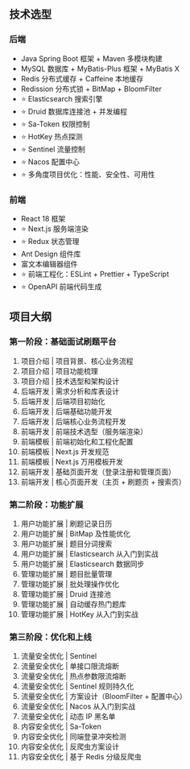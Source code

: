 
## 技术选型

### 后端

- Java Spring Boot 框架 + Maven 多模块构建
- MySQL 数据库 + MyBatis-Plus 框架 + MyBatis X
- Redis 分布式缓存 + Caffeine 本地缓存
- Redission 分布式锁 + BitMap + BloomFilter
- ⭐️ Elasticsearch 搜索引擎
- ⭐️ Druid 数据库连接池 + 并发编程
- ⭐️ Sa-Token 权限控制
- ⭐️ HotKey 热点探测
- ⭐️ Sentinel 流量控制
- ⭐️ Nacos 配置中心
- ⭐️ 多角度项目优化：性能、安全性、可用性



### 前端

- React 18 框架
- ⭐️ Next.js 服务端渲染
- ⭐️ Redux 状态管理
- Ant Design 组件库
- 富文本编辑器组件
- ⭐️ 前端工程化：ESLint + Prettier + TypeScript
- ⭐️ OpenAPI 前端代码生成



## 项目大纲


### 第一阶段：基础面试刷题平台

1. 项目介绍 | 项目背景、核心业务流程
2. 项目介绍 | 项目功能梳理
3. 项目介绍 | 技术选型和架构设计
4. 后端开发 | 需求分析和库表设计
5. 后端开发 | 后端项目初始化
6. 后端开发 | 后端基础功能开发
7. 后端开发 | 后端核心业务流程开发
8. 前端开发 | 前端技术选型（服务端渲染）
9. 前端模板 | 前端初始化和工程化配置
10. 前端模板 | Next.js 开发规范
11. 前端模板 | Next.js 万用模板开发
12. 前端开发 | 基础页面开发（登录注册和管理页面）
13. 前端开发 | 核心页面开发（主页 + 刷题页 + 搜索页）

### 第二阶段：功能扩展

1. 用户功能扩展 | 刷题记录日历
2. 用户功能扩展 | BitMap 及性能优化
3. 用户功能扩展 | 题目分词搜索
4. 用户功能扩展 | Elasticsearch 从入门到实战
5. 用户功能扩展 | Elasticsearch 数据同步
6. 管理功能扩展 | 题目批量管理
7. 管理功能扩展 | 批处理操作优化
8. 管理功能扩展 | Druid 连接池
9. 管理功能扩展 | 自动缓存热门题库
10. 管理功能扩展 | HotKey 从入门到实战

### 第三阶段：优化和上线

1. 流量安全优化 | Sentinel 
2. 流量安全优化 | 单接口限流熔断
3. 流量安全优化 | 热点参数限流熔断
4. 流量安全优化 | Sentinel 规则持久化
5. 流量安全优化 | 方案设计（BloomFilter + 配置中心）
6. 流量安全优化 | Nacos 从入门到实战
7. 流量安全优化 | 动态 IP 黑名单
8. 内容安全优化 | Sa-Token 
9. 内容安全优化 | 同端登录冲突检测
10. 内容安全优化 | 反爬虫方案设计
11. 内容安全优化 | 基于 Redis 分级反爬虫



